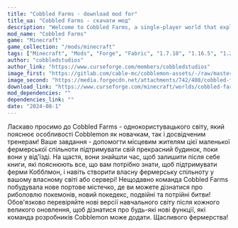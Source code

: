 ```yaml
---
title: "Cobbled Farms - download mod for"
title_ua: "Cobbled Farms - скачати мод"
description: "Welcome to Cobbled Farms, a single-player world that explains the ins and outs of Cobblemon to both newbies and experienced trainers! Your job is to help the locals of this small farming community maintain their beautiful home while they're away."
mod_name: "Cobbled Farms"
game: "Minecraft"
game_collection: "/mods/minecraft"
tags: ["Minecraft", "Mods", "Forge", "Fabric", "1.7.10", "1.16.5", "1.20.2", "1.21", "1.21.1"]
author: "cobbledstudios"
author_link: "https://www.curseforge.com/members/cobbledstudios"
image_first: "https://gitlab.com/cable-mc/cobblemon-assets/-/raw/master/graphics/cobblemon_golurk_banner.png"
image_second: "https://media.forgecdn.net/attachments/742/408/cobbled-farms-sign.png"
download_link: "https://www.curseforge.com/minecraft/worlds/cobbled-farms/files/all?page=1&amp;pageSize=20"
mod_dependencies: ""
dependencies_link: ""
date: "2024-08-1"
---
```


Ласкаво просимо до Cobbled Farms - однокористувацького світу, який пояснює особливості Cobblemon як новачкам, так і досвідченим тренерам! Ваше завдання - допомогти місцевим жителям цієї маленької фермерської спільноти підтримувати свій прекрасний будинок, поки вони у від'їзді. На щастя, вони знайшли час, щоб залишити після себе книги, які пояснюють все, що вам потрібно знати, щоб підтримувати ферми Кобблмон, і навіть створити власну фермерську спільноту у вашому власному світі або сервері! Нещодавно команда Cobbled Farms побудувала нове портове містечко, де ви можете дізнатися про риболовлю покемонів, новий покедекс, подвійні та потрійні битви! Обов'язково перевіряйте нові версії навчального світу після кожного великого оновлення, щоб дізнатися про будь-які нові функції, які команда розробників Cobblemon може додати. Щасливого фермерства!